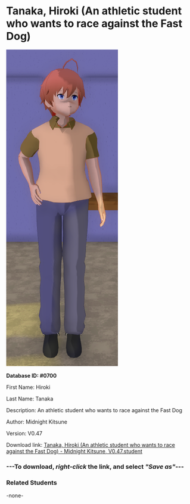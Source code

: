 # Tanaka, Hiroki (An athletic student who wants to race against the Fast Dog)

<img src="../../Files/Images/Tanaka, Hiroki (An athletic student who wants to race against the Fast Dog).png" title="Tanaka, Hiroki (An athletic student who wants to race against the Fast Dog) - Midnight Kitsune, V0.47">

**Database ID: #0700**

First Name: Hiroki

Last Name: Tanaka

Description: An athletic student who wants to race against the Fast Dog

Author: Midnight Kitsune

Version: V0.47

Download link: <a href="https://raw.githubusercontent.com/Arbiter1223/Daigaku-Gurashi-Custom-Students/master/Files/Student%20Files/Tanaka%2C%20Hiroki%20(An%20athletic%20student%20who%20wants%20to%20race%20against%20the%20Fast%20Dog)%20-%20Midnight%20Kitsune%2C%20V0.47.student">Tanaka, Hiroki (An athletic student who wants to race against the Fast Dog) - Midnight Kitsune, V0.47.student</a>

### ---**To download, _right-click_ the link, and select _"Save as"_**---

### Related Students

-none-
